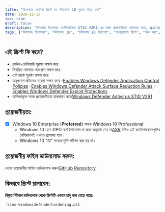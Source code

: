```yaml
---
title: "ডিফেন্ডার হার্ডেনিং স্ক্রিপ্ট সহ উইন্ডোজ 10 সুরক্ষা উন্নত করা"
date: 2020-11-15
toc: true
draft: false
description: "উইন্ডোজ ডিফেন্ডার অ্যান্টিভাইরাস STIG V2R1-এর সমস্ত প্রয়োজনীয়তা বাস্তবায়ন করে, Windows Defender অ্যান্টিভাইরাসকে শক্ত করে এমন PowerShell স্ক্রিপ্টের সাহায্যে কীভাবে Windows 10 নিরাপত্তা বাড়ানো যায় তা শিখুন।"
tags: ["উইন্ডোজ ডিফেন্ডার", "উইন্ডোজ 10", "উইন্ডোজ 10 নিরাপত্তা", "পাওয়ারশেল স্ক্রিপ্ট", "শক্ত করা", "ডিফেন্ডার হার্ডেনিং", "নিরাপত্তা অটোমেশন", "সম্মতি", "নিয়ন্ত্রিত ফোল্ডার অ্যাক্সেস", "অনুপ্রবেশের প্রতিরোধ সিস্টেম", "অ্যাপ্লিকেশন নিয়ন্ত্রণ", "আক্রমণ সারফেস হ্রাস", "শোষণ সুরক্ষা", "ক্লাউড-ডেলিভারড সুরক্ষা", "নেটওয়ার্ক সুরক্ষা", "উইন্ডোজ ডিফেন্ডার STIG স্ক্রিপ্ট", "উইন্ডোজ ডিফেন্ডার STIG", "উইন্ডোজ ডিফেন্ডার অ্যান্টিভাইরাস STIG V2R1", "WDAC", "এএসআর"]
---
```



## এই স্ক্রিপ্ট কি করে?
- ক্লাউড-ডেলিভারি সুরক্ষা সক্ষম করে
- নিয়ন্ত্রিত ফোল্ডার অ্যাক্সেস সক্ষম করে
- নেটওয়ার্ক সুরক্ষা সক্ষম করে
- অনুপ্রবেশ প্রতিরোধ ব্যবস্থা সক্ষম করে
-[Enables Windows Defender Application Control Policies](https://docs.microsoft.com/en-us/windows/security/threat-protection/windows-defender-application-control/windows-defender-application-control)
-[Enables Windows Defender Attack Surface Reduction Rules](https://docs.microsoft.com/en-us/windows/security/threat-protection/microsoft-defender-atp/attack-surface-reduction)
-[Enables Windows Defender Exploit Protections](https://docs.microsoft.com/en-us/microsoft-365/security/defender-endpoint/enable-exploit-protection?view=o365-worldwide#powershell)
- তালিকাভুক্ত সমস্ত প্রয়োজনীয়তা বাস্তবায়ন করে৷[Windows Defender Antivirus STIG V2R1](https://dl.cyber.mil/stigs/zip/U_MS_Windows_Defender_Antivirus_V2R1_STIG.zip)

## প্রয়োজনীয়তা:
- [x] Windows 10 Enterprise (**Preferred**) অথবা Windows 10 Professional
  - Windows 10 হোম GPO কনফিগারেশন বা জন্য অনুমতি দেয় না[ASR](https://docs.microsoft.com/en-us/windows/security/threat-protection/microsoft-defender-atp/attack-surface-reduction) 
যদিও এই কনফিগারেশনগুলির বেশিরভাগই এখনও প্রযোজ্য হবে।
  - Windows 10 "N" সংস্করণগুলি পরীক্ষা করা হয় না।

## প্রয়োজনীয় ফাইল ডাউনলোড করুন:

থেকে প্রয়োজনীয় ফাইল ডাউনলোড করুন[GitHub Repository](https://github.com/simeononsecurity/Windows-Defender-STIG-Script)

## কিভাবে স্ক্রিপ্ট চালাবেন:

**নিষ্কৃত গিটহাব ডাউনলোড থেকে স্ক্রিপ্টটি এভাবে চালু করা যেতে পারে:**
```
.\sos-windowsdefenderhardening.ps1
```
